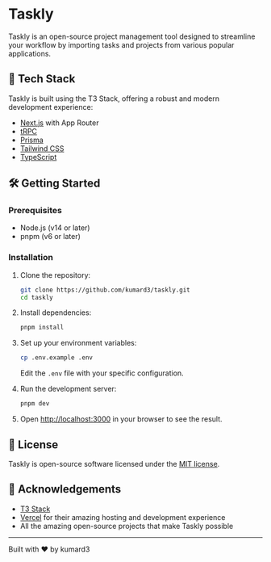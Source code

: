 # Taskly

Taskly is an open-source project management tool designed to streamline your workflow by importing tasks and projects from various popular applications.

## 🚀 Tech Stack

Taskly is built using the T3 Stack, offering a robust and modern development experience:

- [Next.js](https://nextjs.org) with App Router
- [tRPC](https://trpc.io)
- [Prisma](https://www.prisma.io)
- [Tailwind CSS](https://tailwindcss.com)
- [TypeScript](https://www.typescriptlang.org)

## 🛠 Getting Started

### Prerequisites

- Node.js (v14 or later)
- pnpm (v6 or later)

### Installation

1. Clone the repository:

   ```bash
   git clone https://github.com/kumard3/taskly.git
   cd taskly
   ```

2. Install dependencies:

   ```bash
   pnpm install
   ```

3. Set up your environment variables:

   ```bash
   cp .env.example .env
   ```

   Edit the `.env` file with your specific configuration.

4. Run the development server:

   ```bash
   pnpm dev
   ```

5. Open [http://localhost:3000](http://localhost:3000) in your browser to see the result.


## 📜 License

Taskly is open-source software licensed under the [MIT license](LICENSE).

## 🙏 Acknowledgements

- [T3 Stack](https://create.t3.gg/)
- [Vercel](https://vercel.com) for their amazing hosting and development experience
- All the amazing open-source projects that make Taskly possible

---

Built with ❤️ by kumard3
